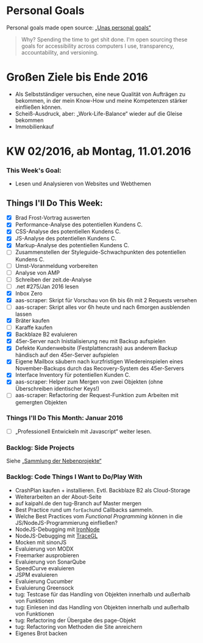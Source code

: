 Personal Goals
==============

Personal goals made open source: [„Unas personal goals“](http://una.im/personal-goals-guide/#=%81)
> Why? Spending the time to get shit done. I'm open sourcing these goals for accessibility across computers I use, transparency, accountability, and versioning.

# Großen Ziele bis Ende 2016
* Als Selbstständiger versuchen, eine neue Qualität von Aufträgen zu bekommen, in der mein Know-How und meine Kompetenzen stärker einfließen können.
* Scheiß-Ausdruck, aber: „Work-Life-Balance“ wieder auf die Gleise bekommen
* Immobilienkauf

# KW 02/2016, ab Montag, 11.01.2016

### This Week's Goal: 
* Lesen und Analysieren von Websites und Webthemen

## Things I'll Do This Week:
- [x] Brad Frost-Vortrag auswerten
- [x] Performance-Analyse des potentiellen Kundens C.
- [x] CSS-Analyse des potentiellen Kundens C.
- [x] JS-Analyse des potentiellen Kundens C.
- [x] Markup-Analyse des potentiellen Kundens C.
- [ ] Zusammenstellen der Styleguide-Schwachpunkten des potentiellen Kundens C.
- [ ] Umst-Voranmeldung vorbereiten
- [ ] Analyse von AMP
- [ ] Schreiben der zeit.de-Analyse
- [ ] .net #275/Jan 2016 lesen
- [x] Inbox Zero
- [x] aas-scraper: Skript für Vorschau von 6h bis 6h mit 2 Requests versehen
- [ ] aas-scraper: Skript alles vor 6h heute und nach 6morgen ausblenden lassen
- [x] Bräter kaufen
- [ ] Karaffe kaufen
- [x] Backblaze B2 evaluieren
- [x] 45er-Server nach Inistialisierung neu mit Backup aufspielen
- [x] Defekte Kundenwebsite (Festplattencrash) aus anderem Backup händisch auf den 45er-Server aufspielen
- [x] Eigene Mailbox säubern nach kurzfristigen Wiedereinspielen eines November-Backups durch das Recovery-System des 45er-Servers
- [x] Interface Inventory für potentiellen Kunden C.
- [x] aas-scraper: Helper zum Mergen von zwei Objekten (ohne Überschreiben identischer Keys!)
- [ ] aas-scraper: Refactoring der Request-Funktion zum Arbeiten mit gemergten Objekten

### Things I'll Do This Month: Januar 2016
- [ ] „Professionell Entwickeln mit Javascript“ weiter lesen.

### Backlog: Side Projects
Siehe [„Sammlung der Nebenprojekte“](~/Sites/dogfood-personal-goal/recources/pet-projects.md)

### Backlog: Code Things I Want to Do/Play With
* CrashPlan kaufen + installieren. Evtl. Backblaze B2 als Cloud-Storage
* Weiterarbeiten an der About-Seite
* auf kaipahl.de den tug-Branch auf Master mergen
* Best Practice rund um `forEach`und Callbacks sammeln.
* Welche Best Practices vom _Functional Programming_ können in die JS/NodeJS-Programmierung einfließen?
* NodeJS-Debugging mit [IronNode](http://s-a.github.io/iron-node/)
* NodeJS-Debugging mit [TraceGL](https://github.com/traceglMPL/tracegl)
* Mocken mit sinonJS
* Evaluierung von MODX
* Freemarker ausprobieren
* Evaluierung von SonarQube
* SpeedCurve evaluieren
* JSPM evaluieren
* Evaluierung Cucumber
* Evaluierung Greensock
* tug: Testcase für das Handling von Objekten innerhalb und außerhalb von Funktionen
* tug: Einlesen ind das Handling von Objekten innerhalb und außerhalb von Funktionen
* tug: Refactoring der Übergabe des page-Objekt
* tug: Refactoring von Methoden die Site anreichern
* Eigenes Brot backen


